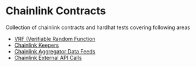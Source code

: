 # Chainlink Contracts
Collection of chainlink contracts and hardhat tests covering following areas
- [VRF (Verifiable Random Function](https://docs.chain.link/docs/chainlink-vrf/)
- [Chainlink Keepers](https://docs.chain.link/docs/chainlink-keepers/introduction/)
- [Chainlink Aggregator Data Feeds](https://docs.chain.link/docs/get-the-latest-price/)
- [Chainlink External API Calls](https://docs.chain.link/docs/request-and-receive-data/)
